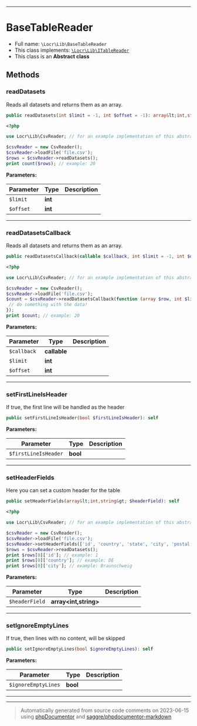 ***

# BaseTableReader





* Full name: `\Locr\Lib\BaseTableReader`
* This class implements:
[`\Locr\Lib\ITableReader`](./ITableReader.md)
* This class is an **Abstract class**




## Methods


### readDatasets

Reads all datasets and returns them as an array.

```php
public readDatasets(int $limit = -1, int $offset = -1): array&lt;int,string[]&gt;
```

```php
<?php

use Locr\Lib\CsvReader; // for an example implementation of this abstract class!

$csvReader = new CsvReader();
$csvReader->loadFile('file.csv');
$rows = $csvReader->readDatasets();
print count($rows); // example: 20
```






**Parameters:**

| Parameter | Type | Description |
|-----------|------|-------------|
| `$limit` | **int** |  |
| `$offset` | **int** |  |




***

### readDatasetsCallback

Reads all datasets and returns them as an array.

```php
public readDatasetsCallback(callable $callback, int $limit = -1, int $offset = -1): int
```

```php
<?php

use Locr\Lib\CsvReader; // for an example implementation of this abstract class!

$csvReader = new CsvReader();
$csvReader->loadFile('file.csv');
$count = $csvReader->readDatasetsCallback(function (array $row, int $line) {
 // do something with the data!
});
print $count; // example: 20
```






**Parameters:**

| Parameter | Type | Description |
|-----------|------|-------------|
| `$callback` | **callable** |  |
| `$limit` | **int** |  |
| `$offset` | **int** |  |




***

### setFirstLineIsHeader

If true, the first line will be handled as the header

```php
public setFirstLineIsHeader(bool $firstLineIsHeader): self
```








**Parameters:**

| Parameter | Type | Description |
|-----------|------|-------------|
| `$firstLineIsHeader` | **bool** |  |




***

### setHeaderFields

Here you can set a custom header for the table

```php
public setHeaderFields(array&lt;int,string&gt; $headerField): self
```

```php
<?php

use Locr\Lib\CsvReader; // for an example implementation of this abstract class!

$csvReader = new CsvReader();
$csvReader->loadFile('file.csv');
$csvReader->setHeaderFields(['id', 'country', 'state', 'city', 'postal', 'street']);
$rows = $csvReader->readDatasets();
print $rows[0]['id']; // example: 1
print $rows[0]['country']; // example: DE
print $rows[0]['city']; // example: Braunschweig
```






**Parameters:**

| Parameter | Type | Description |
|-----------|------|-------------|
| `$headerField` | **array<int,string>** |  |




***

### setIgnoreEmptyLines

If true, then lines with no content, will be skipped

```php
public setIgnoreEmptyLines(bool $ignoreEmptyLines): self
```








**Parameters:**

| Parameter | Type | Description |
|-----------|------|-------------|
| `$ignoreEmptyLines` | **bool** |  |




***


***
> Automatically generated from source code comments on 2023-06-15 using [phpDocumentor](http://www.phpdoc.org/) and [saggre/phpdocumentor-markdown](https://github.com/Saggre/phpDocumentor-markdown)
